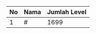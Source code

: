 | No | Nama            | Jumlah Level |
|----|-----------------|--------------|
| 1  | #    |    1699        |
